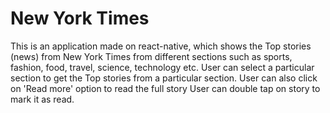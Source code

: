 # New York Times
This is an application made on react-native, which shows the Top stories (news) from New York Times from different sections such as sports, fashion, food, travel, science, technology etc. 
User can select a particular section to get the Top stories from a particular section. User can also click on 'Read more' option to read the full story
User can double tap on story to mark it as read.
